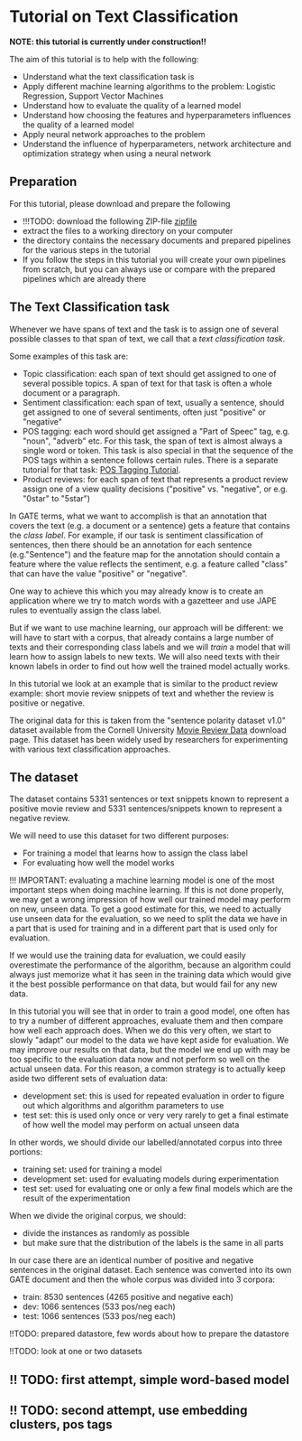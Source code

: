 # Tutorial on Text Classification

**NOTE: this tutorial is currently under construction!!**

The aim of this tutorial is to help with the following:
* Understand what the text classification task is
* Apply different machine learning algorithms to the problem:
  Logistic Regression, Support Vector Machines
* Understand how to evaluate the quality of a learned model
* Understand how choosing the features and hyperparameters influences
  the quality of a learned model
* Apply neural network approaches to the problem
* Understand the influence of hyperparameters, network architecture and
  optimization strategy when using a neural network


## Preparation

For this tutorial, please download and prepare the following
* !!!TODO: download the following ZIP-file [zipfile](TODO)
* extract the files to a working directory on your computer
* the directory contains the necessary documents and prepared
  pipelines for the various steps in the tutorial
* If you follow the steps in this tutorial you will create your own pipelines from scratch, but you can always use or compare with the prepared pipelines which are already there

## The Text Classification task

Whenever we have spans of text and the task is to assign one of several
possible classes to that span of text, we call that a
*text classification task*.

Some examples of this task are:
* Topic classification: each span of text should get assigned to one of several
  possible topics. A span of text for that task is often a whole document or a
  paragraph.
* Sentiment classification: each span of text, usually a sentence, should get
  assigned to one of several sentiments, often just "positive" or "negative"
* POS tagging: each word should get assigned a "Part of Speec" tag, e.g.
  "noun", "adverb" etc. For this task, the span of text is almost always
  a single word or token. This task is also special in that the sequence of
  the POS tags within a sentence follows certain rules. There is a
  separate tutorial for that task: [POS Tagging Tutorial](TutPOSTagging).
* Product reviews: for each span of text that represents a product review
  assign one of a view quality decisions ("positive" vs. "negative", or e.g.
  "0star" to "5star")

In GATE terms, what we want to accomplish is that an annotation that
covers the text (e.g. a document or a sentence) gets a feature that contains the *class label*. For example, if our task is sentiment classification of sentences, then there should be an annotation for each sentence (e.g."Sentence") and the feature map for the annotation should contain a feature where the value reflects the sentiment, e.g. a feature called "class" that can have the value "positive" or "negative".

One way to achieve this which you may already know is to create an application where we try to match words with a gazetteer and use JAPE rules to eventually assign the class label.

But if we want to use machine learning, our approach will be different: we will have to start with a corpus, that already contains a large number of texts and their corresponding class labels and we will *train* a model that will learn how to assign labels to new texts.
We will also need texts with their known labels in order to find out how well the trained model actually works.

In this tutorial we look at an example that is similar to the product review example: short movie review snippets of text and whether the review is positive or negative.

The original data for this is taken from the "sentence polarity dataset v1.0"
dataset available from the Cornell University
 [Movie Review Data](http://www.cs.cornell.edu/people/pabo/movie-review-data/)
download page. This dataset has been widely used by researchers for experimenting with
various text classification approaches.

## The dataset

The dataset contains 5331 sentences or text snippets known to represent
a positive movie review and 5331 sentences/snippets known to represent
a negative review.

We will need to use this dataset for two different purposes:
* For training a model that learns how to assign the class label
* For evaluating how well the model works

!!! IMPORTANT: evaluating a machine learning model is one of the
most important steps when doing machine learning. If this is not
done properly, we may get a wrong impression of how well our trained
model may perform on new, unseen data. To get a good estimate for
this, we need to actually use unseen data for the evaluation, so we
need to split the data we have in a part that is used for training and
in a different part that is used only for evaluation.

If we would use the training data for evaluation, we could easily
overestimate the performance of the algorithm, because an algorithm
could always just memorize what it has seen in the training data
which would give it the best possible performance on that data, but
would fail for any new data.

In this tutorial you will see that in order to train a good model,
one often has to try a number of different approaches, evaluate them
and then compare how well each approach does. When we do this very often, we start to slowly "adapt" our model to the data we have
kept aside for evaluation. We may improve our results on that
data, but the model we end up with may be too specific to the
evaluation data now and not perform so well on the actual unseen
data. For this reason, a common strategy is to actually keep aside
two different sets of evaluation data:
* development set: this is used for repeated evaluation in order to figure out which algorithms and algorithm parameters to use
* test set: this is used only once or very very rarely to get a final estimate of how well the model may perform on actual unseen data

In other words, we should divide our labelled/annotated corpus
into three portions:
* training set: used for training a model
* development set: used for evaluating models during experimentation
* test set: used for evaluating one or only a few final models which are the result of the experimentation

When we divide the original corpus, we should:
* divide the instances as randomly as possible
* but make sure that the distribution of the labels is the same in all parts

In our case there are an identical number of positive and negative sentences in the original dataset. Each sentence was converted into its own GATE document and then the whole corpus was divided into 3 corpora:
* train: 8530 sentences (4265 positive and negative each)
* dev: 1066 sentences (533 pos/neg each)
* test: 1066 sentences (533 pos/neg each)

!!TODO: prepared datastore, few words about how to prepare the datastore

!!TODO: look at one or two datasets

## !! TODO: first attempt, simple word-based model


## !! TODO: second attempt, use embedding clusters, pos tags
